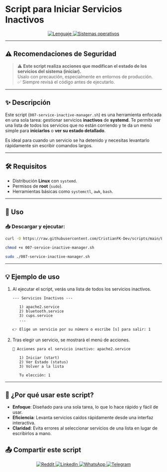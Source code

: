 # Script para Iniciar Servicios Inactivos

<p align="center">
    <a href="https://www.man7.org/linux/man-pages/man1/bash.1.html">
        <img src="https://img.shields.io/badge/Lenguaje-Bash-4EAA25?style=flat&logo=gnubash&labelColor=363D44" alt="Lenguaje">
    </a>
    <a href="https://www.debian.org/">
        <img src="https://img.shields.io/badge/OS-Linux%20%7C%20Debian-blue?style=flat&logoColor=b0c0c0&labelColor=363D44" alt="Sistemas operativos">
    </a>
</p>

---

## ⚠️ Recomendaciones de Seguridad

> ⚠️ **Este script realiza acciones que modifican el estado de los servicios del sistema (iniciar).**  
> Usalo con precaución, especialmente en entornos de producción.  
> ✅ Siempre revisá el código antes de ejecutarlo.

---

## ✨ Descripción

Este script (`007-service-inactive-manager.sh`) es una herramienta enfocada en una sola tarea: gestionar servicios **inactivos** de **systemd**. Te permite ver una lista de todos los servicios que no están corriendo y te da un menú simple para **iniciarlos** o **ver su estado detallado**.

Es ideal para cuando un servicio se ha detenido y necesitas levantarlo rápidamente sin escribir comandos largos.

---

## 🛠️ Requisitos

- Distribución **Linux** con `systemd`.
- Permisos de **root** (`sudo`).
- Herramientas básicas como `systemctl`, `awk`, `bash`.

---

## 🚀 Uso

### 📥 Descargar y ejecutar:

```bash
curl -O https://raw.githubusercontent.com/CristianFK-Dev/scripts/main/Linux/007-service-systemd-inactive.sh

chmod +x 007-service-inactive-manager.sh

sudo ./007-service-inactive-manager.sh
```

---

## 💡 Ejemplo de uso

1.  Al ejecutar el script, verás una lista de todos los servicios inactivos.

    ```text
    --- Servicios Inactivos ---

       1) apache2.service
       2) bluetooth.service
       3) cups.service
       ...

    👉 Elige un servicio por su número o escribe [s] para salir: 1
    ```

2.  Tras elegir un servicio, se mostrará el menú de acciones.

    ```text
    🔧 Acciones para el servicio inactivo: apache2.service

       1) Iniciar (start)
       2) Ver Estado (status)
       3) Volver a la lista
       
       Tu elección: 1
    ```

---

## 🧠 ¿Por qué usar este script?

- **Enfoque**: Diseñado para una sola tarea, lo que lo hace rápido y fácil de usar.
- **Eficiencia**: Levanta servicios caídos rápidamente desde una interfaz interactiva.
- **Claridad**: Evita errores al seleccionar servicios de una lista en lugar de escribirlos a mano.

## 📤 Compartir este script

<p align="center">
    <a href="https://www.reddit.com/submit?url=https://github.com/CristianFK-Dev/scripts/blob/main/Linux/007-service-inactive-manager.sh">
        <img src="https://img.shields.io/badge/Compartir-FF4500?logo=reddit&logoColor=white" alt="Reddit" />
    </a>
    <a href="https://www.linkedin.com/sharing/share-offsite/?url=https://github.com/CristianFK-Dev/scripts/blob/main/Linux/007-service-inactive-manager.sh">
        <img src="https://img.shields.io/badge/LinkedIn-Compartir-0077B5?style=flat&logo=linkedin" alt="LinkedIn" />
    </a>
    <a href="https://wa.me/?text=Revisá%20este%20script:%20https://github.com/CristianFK-Dev/scripts/blob/main/Linux/007-service-inactive-manager.sh">
        <img src="https://img.shields.io/badge/Compartir-25D366?logo=whatsapp&logoColor=white" alt="WhatsApp" />
    </a>
    <a href="https://t.me/share/url?url=https://github.com/CristianFK-Dev/scripts/blob/main/Linux/007-service-inactive-manager.sh">
        <img src="https://img.shields.io/badge/Compartir-0088CC?logo=telegram&logoColor=white" alt="Telegram" />
    </a>
</p>